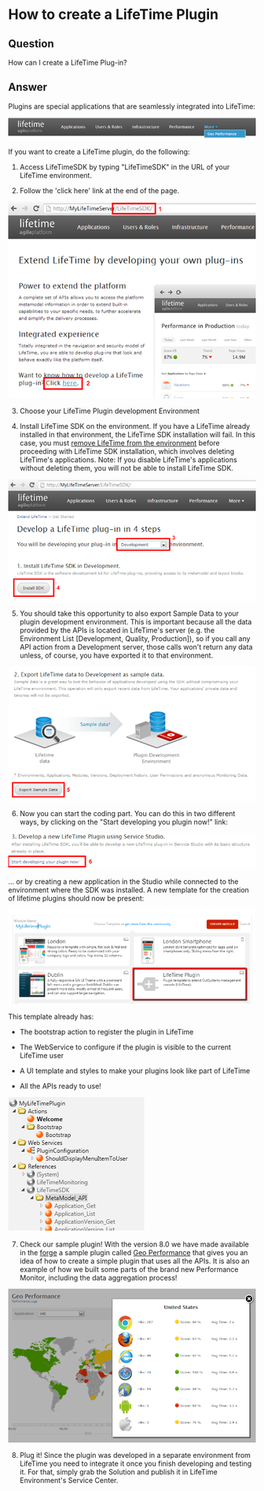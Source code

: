 # How to create a LifeTime Plugin

## Question

How can I create a LifeTime Plug-in?

## Answer

Plugins are special applications that are seamlessly integrated into LifeTime:

![image alt text](images/How-to-create-a-LifeTime-Plugin-0.png)

If you want to create a LifeTime plugin, do the following:

1. Access LifeTimeSDK by typing "LifeTimeSDK" in the URL of your LifeTime environment.

2. Follow the 'click here' link at the end of the page.

![image alt text](images/How-to-create-a-LifeTime-Plugin-1.png)

3. Choose your LifeTime Plugin development Environment

4. Install LifeTime SDK on the environment. If you have a LifeTime already installed in that environment, the LifeTime SDK installation will fail. In this case, you must [remove LifeTime from the environment](https://success.outsystems.com/Support/Enterprise_Customers/Maintenance_and_Operations/Remove_the_infrastructure_management_console_from_an_environment) before proceeding with LifeTime SDK installation, which involves deleting LifeTime's applications. Note: If you disable LifeTime's applications without deleting them, you will not be able to install LifeTime SDK.

![image alt text](images/How-to-create-a-LifeTime-Plugin-2.png)

5. You should take this opportunity to also export Sample Data to your plugin development environment. This is important because all the data provided by the APIs is located in LifeTime's server (e.g. the Environment List [Development, Quality, Production]), so if you call any API action from a Development server, those calls won't return any data unless, of course, you have exported it to that environment.

![image alt text](images/How-to-create-a-LifeTime-Plugin-3.png)

6. Now you can start the coding part. You can do this in two different ways, by clicking on the "Start developing you plugin now!" link:

![image alt text](images/How-to-create-a-LifeTime-Plugin-4.png)

... or by creating a new application in the Studio while connected to the environment where the SDK was installed. A new template for the creation of lifetime plugins should now be present:

![image alt text](images/How-to-create-a-LifeTime-Plugin-5.png)

This template already has:

* The bootstrap action to register the plugin in LifeTime

* The WebService to configure if the plugin is visible to the current LifeTime user

* A UI template and styles to make your plugins look like part of LifeTime

* All the APIs ready to use!

![image alt text](images/How-to-create-a-LifeTime-Plugin-6.png)

7. Check our sample plugin! With the version 8.0 we have made available in the [forge](http://www.outsystems.com/forge/) a sample plugin called [Geo Performance](http://www.outsystems.com/forge/component/405/geo-performance/) that gives you an idea of how to create a simple plugin that uses all the APIs. It is also an example of how we built some parts of the brand new Performance Monitor, including the data aggregation process!

![image alt text](images/How-to-create-a-LifeTime-Plugin-7.png)

8. Plug it! Since the plugin was developed in a separate environment from LifeTime you need to integrate it once you finish developing and testing it. For that, simply grab the Solution and publish it in LifeTime Environment's Service Center.

